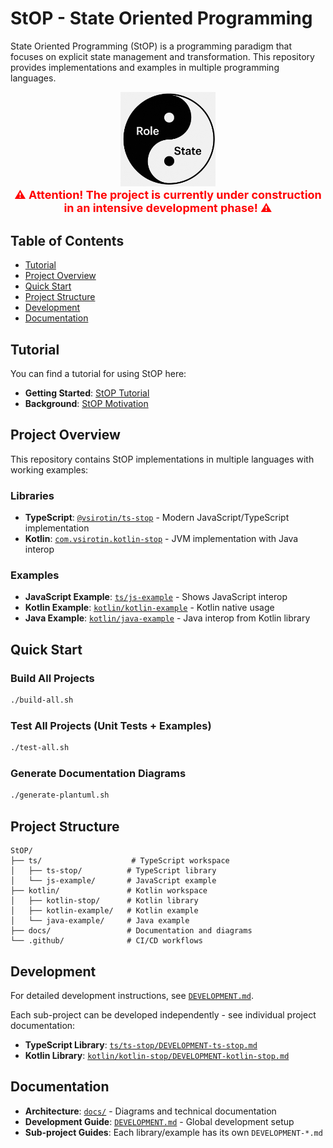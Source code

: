 # StOP - State Oriented Programming


State Oriented Programming (StOP) is a programming paradigm that focuses on explicit state management and transformation. This repository provides implementations and examples in multiple programming languages.

<div align="center">
  <img src="docs/images/StateRole.png" alt="StOP" width="30%"/>
</div>


<div align="center">
  <span style="color: red; font-weight: bold; font-size: 18px;">⚠️ Attention! The project is currently under construction in an intensive development phase! ⚠️</span>
</div>

## Table of Contents
- [Tutorial](#tutorial)
- [Project Overview](#project-overview)
- [Quick Start](#quick-start)
- [Project Structure](#project-structure)
- [Development](#development)
- [Documentation](#documentation)


## Tutorial

You can find a tutorial for using StOP here:
- **Getting Started**: [StOP Tutorial](./docs/Tutorial/01-StOP-Tutorial.md)
- **Background**: [StOP Motivation](./docs/Tutorial/02-StOP-Motivation.md)

## Project Overview

This repository contains StOP implementations in multiple languages with working examples:

### Libraries
- **TypeScript**: [`@vsirotin/ts-stop`](ts/ts-stop) - Modern JavaScript/TypeScript implementation
- **Kotlin**: [`com.vsirotin.kotlin-stop`](kotlin/kotlin-stop) - JVM implementation with Java interop

### Examples  
- **JavaScript Example**: [`ts/js-example`](ts/js-example) - Shows JavaScript interop  
- **Kotlin Example**: [`kotlin/kotlin-example`](kotlin/kotlin-example) - Kotlin native usage
- **Java Example**: [`kotlin/java-example`](kotlin/java-example) - Java interop from Kotlin library

## Quick Start

### Build All Projects
```bash
./build-all.sh
```

### Test All Projects (Unit Tests + Examples)
```bash
./test-all.sh
```

### Generate Documentation Diagrams  
```bash
./generate-plantuml.sh
```

## Project Structure

```
StOP/
├── ts/                    # TypeScript workspace
│   ├── ts-stop/          # TypeScript library
│   └── js-example/       # JavaScript example
├── kotlin/               # Kotlin workspace
│   ├── kotlin-stop/      # Kotlin library
│   ├── kotlin-example/   # Kotlin example
│   └── java-example/     # Java example
├── docs/                 # Documentation and diagrams
└── .github/              # CI/CD workflows
```

## Development

For detailed development instructions, see [`DEVELOPMENT.md`](DEVELOPMENT.md).

Each sub-project can be developed independently - see individual project documentation:
- **TypeScript Library**: [`ts/ts-stop/DEVELOPMENT-ts-stop.md`](ts/ts-stop/DEVELOPMENT-ts-stop.md)
- **Kotlin Library**: [`kotlin/kotlin-stop/DEVELOPMENT-kotlin-stop.md`](kotlin/kotlin-stop/DEVELOPMENT-kotlin-stop.md)

## Documentation

- **Architecture**: [`docs/`](docs/) - Diagrams and technical documentation
- **Development Guide**: [`DEVELOPMENT.md`](DEVELOPMENT.md) - Global development setup
- **Sub-project Guides**: Each library/example has its own `DEVELOPMENT-*.md`

